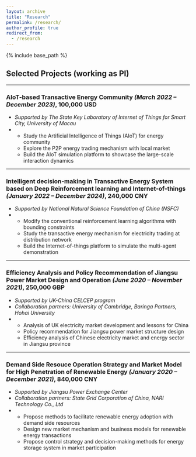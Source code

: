 ```yaml
---
layout: archive
title: "Research"
permalink: /research/
author_profile: true
redirect_from:
  - /research
---
```


{% include base_path %}

Selected Projects (working as PI)
------

------
### **AIoT-based Transactive Energy Community** *(March 2022 – December 2023)*, 100,000 USD
- *Supported by The State Key Laboratory of Internet of Things for Smart City, University of Macau*
- - Study the Artificial Intelligence of Things (AIoT) for energy community
  - Explore the P2P energy trading mechanism with local market
  - Build the AIoT simulation platform to showcase the large-scale interaction dynamics
  

------
### **Intelligent decision-making in Transactive Energy System based on Deep Reinforcement learning and Internet-of-things** *(January 2022 – December 2024)*, 240,000 CNY
- *Supported by National Natural Science Foundation of China (NSFC)*
- - Modify the conventional reinforcement learning algorithms with bounding constraints
  - Study the transactive energy mechanism for electricity trading at distribution network
  - Build the Internet-of-things platform to simulate the multi-agent demonstration



------
### **Efficiency Analysis and Policy Recommendation of Jiangsu Power Market Design and Operation** *(June 2020 – November 2021)*, 250,000 GBP

- *Supported by UK-China CELCEP program*  
- *Collaboration partners: University of Cambridge, Baringa Partners, Hohai University*
- - Analysis of UK electricity market development and lessons for China
  - Policy recommendation for Jiangsu power market structure design
  - Efficiency analysis of Chinese electricity market and energy sector in Jiangsu province 
  
------
### **Demand Side Resouce Operation Strategy and Market Model for High Penetration of Renewable Energy** *(January 2020 – December 2021)*, 840,000 CNY

- *Supported by Jiangsu Power Exchange Center* 
- *Collaboration partners: State Grid Corporation of China, NARI Technology Co., Ltd*
- - Propose methods to facilitate renewable energy adoption with demand side resources
  - Design new market mechanism and business models for renewable energy transactions 
  - Propose control strategy and decision-making methods for energy storage system in market participation 





  
